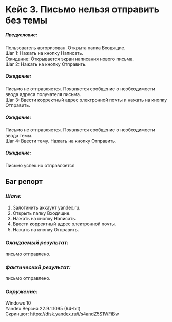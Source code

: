 # **Кейс 3. Письмо нельзя отправить без темы**

##### *Предусловие:* 
Пользователь авторизован. Открыта папка Входящие.<br>
Шаг 1: Нажать на кнопку Написать.<br>
Ожидание: Открывается экран написания нового письма.<br>
Шаг 2: Нажать на кнопку Отправить.<br>
##### *Ожидание:* 
Письмо не отправляется. Появляется сообщение о необходимости ввода адреса получателя письма.<br>
Шаг 3: Ввести корректный адрес электронной почты и нажать на кнопку Отправить.<br>
##### *Ожидание:* 
Письмо не отправляется. Появляется сообщение о необходимости ввода темы.<br>
Шаг 4: Ввести тему. Нажать на кнопку Отправить.<br>
##### *Ожидание:* 
Письмо успешно отправляется

## **Баг репорт**
### *Шаги:* 
1. Залогинить аккаунт yandex.ru.
2. Открыть папку Входящие.
3. Нажать на кнопку Написать.
4. Ввести корректный адрес электронной почты.
5. Нажать на кнопку Отправить.

### *Ожидаемый результат:*
письмо отправлено.

### *Фактический результат:*
письмо отправлено. 

### *Окружение:*
Windows 10<br>
Yandex Версия 22.9.1.1095 (64-bit)<br>
Скриншот: https://disk.yandex.ru/i/s4andZ5S1WFiBw<br>
